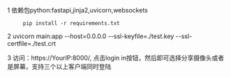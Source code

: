 1 依赖包python:fastapi,jinja2,uvicorn,websockets


         pip install -r requirements.txt


2 uvicorn main:app --host=0.0.0.0 --ssl-keyfile=./test.key --ssl-certfile=./test.crt


3 访问：https://YourIP:8000/,   点击login in按钮，然后即可选择分享摄像头或者是屏幕，支持三个以上客户端同时登陆



